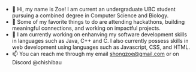 - 👋 Hi, my name is Zoe! I am current an undergraduate UBC student pursuing a combined degree in Computer Science and Biology.
- 👀 Some of my favorite things to do are attending hackathons, building meaningful connections, and working on impactful projects.
- 🌱 I am currently working on enhanving my software development skills in languages such as Java, C++ and C. I also currently possess skills in web development using languages such as Javascript, CSS, and HTML.
- 📫 You can reach me through my email shongzoe@gmail.com or on Discord @chishibau

<!---
Chishibau/Chishibau is a ✨ special ✨ repository because its `README.md` (this file) appears on your GitHub profile.
You can click the Preview link to take a look at your changes.
--->

